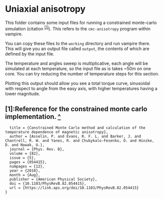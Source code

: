 # Uniaxial anisotropy 

This folder contains some input files for running a constrained monte-carlo simulation (citation <sup name="cmc">[[1]](#cmc-ref)</sup>). This refers to the `cmc-anisotropy` program within vampire. 

You can copy these files to the `working` directory and run vampire there. This will give you an output file called `output`, the contents of which are defined by the input file. 

The temperature and angles sweep is multiplicative, each angle will be simulated at each temperature, so the input file as is takes ~50m on one core. You can try reducing the number of temperature steps for this section. 

Plotting this output should allow you see a total torque curve, sinusoidal with respect to angle from the easy axis, with higher temperatures having a lower magnitude. 


## <a name="cmc-ref">[1]</a>:Reference for the constrained monte carlo implementation. [^](#cmc)
```@article{PhysRevB.82.054415,
  title = {Constrained Monte Carlo method and calculation of the temperature dependence of magnetic anisotropy},
  author = {Asselin, P. and Evans, R. F. L. and Barker, J. and Chantrell, R. W. and Yanes, R. and Chubykalo-Fesenko, O. and Hinzke, D. and Nowak, U.},
  journal = {Phys. Rev. B},
  volume = {82},
  issue = {5},
  pages = {054415},
  numpages = {12},
  year = {2010},
  month = {Aug},
  publisher = {American Physical Society},
  doi = {10.1103/PhysRevB.82.054415},
  url = {https://link.aps.org/doi/10.1103/PhysRevB.82.054415}
}
```
